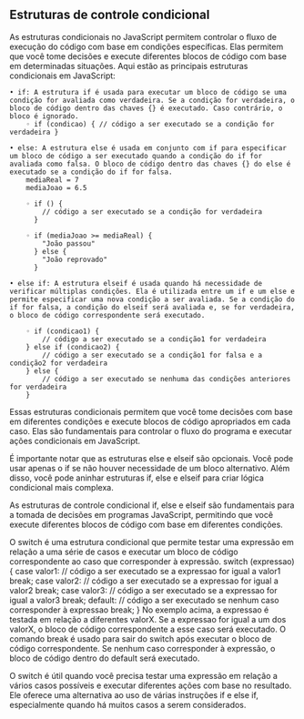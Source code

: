 ## Estruturas de controle condicional 

As estruturas condicionais no JavaScript permitem controlar o fluxo de execução do código com base em condições específicas. Elas permitem que você tome decisões e execute diferentes blocos de código com base em determinadas situações. Aqui estão as principais estruturas condicionais em JavaScript:

    • if: A estrutura if é usada para executar um bloco de código se uma condição for avaliada como verdadeira. Se a condição for verdadeira, o bloco de código dentro das chaves {} é executado. Caso contrário, o bloco é ignorado.
        ◦ if (condicao) { // código a ser executado se a condição for verdadeira }
      
    • else: A estrutura else é usada em conjunto com if para especificar um bloco de código a ser executado quando a condição do if for avaliada como falsa. O bloco de código dentro das chaves {} do else é executado se a condição do if for falsa.
        mediaReal = 7
        mediaJoao = 6.5
        
        ◦ if () {
            // código a ser executado se a condição for verdadeira
          }
        
        ◦ if (mediaJoao >= mediaReal) {
            "João passou"
          } else {
            "João reprovado"
          }
      
    • else if: A estrutura elseif é usada quando há necessidade de verificar múltiplas condições. Ela é utilizada entre um if e um else e permite especificar uma nova condição a ser avaliada. Se a condição do if for falsa, a condição do elseif será avaliada e, se for verdadeira, o bloco de código correspondente será executado.
        
        ◦ if (condicao1) {
            // código a ser executado se a condição1 for verdadeira
        } else if (condicao2) {
            // código a ser executado se a condição1 for falsa e a condição2 for verdadeira
        } else {
            // código a ser executado se nenhuma das condições anteriores for verdadeira
        }

Essas estruturas condicionais permitem que você tome decisões com base em diferentes condições e execute blocos de código apropriados em cada caso. Elas são fundamentais para controlar o fluxo do programa e executar ações condicionais em JavaScript.

É importante notar que as estruturas else e elseif são opcionais. Você pode usar apenas o if se não houver necessidade de um bloco alternativo. Além disso, você pode aninhar estruturas if, else e elseif para criar lógica condicional mais complexa.

As estruturas de controle condicional if, else e elseif são fundamentais para a tomada de decisões em programas JavaScript, permitindo que você execute diferentes blocos de código com base em diferentes condições.

O switch é uma estrutura condicional que permite testar uma expressão em relação a uma série de casos e executar um bloco de código correspondente ao caso que corresponder à expressão.
switch (expressao) {
  case valor1:
    // código a ser executado se a expressao for igual a valor1
    break;
  case valor2:
    // código a ser executado se a expressao for igual a valor2
    break;
  case valor3:
    // código a ser executado se a expressao for igual a valor3
    break;
  default:
    // código a ser executado se nenhum caso corresponder à expressao
    break;
}
No exemplo acima, a expressao é testada em relação a diferentes valorX. Se a expressao for igual a um dos valorX, o bloco de código correspondente a esse caso será executado. O comando break é usado para sair do switch após executar o bloco de código correspondente. Se nenhum caso corresponder à expressão, o bloco de código dentro do default será executado.

O switch é útil quando você precisa testar uma expressão em relação a vários casos possíveis e executar diferentes ações com base no resultado. Ele oferece uma alternativa ao uso de várias instruções if e else if, especialmente quando há muitos casos a serem considerados.
